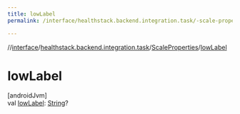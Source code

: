```yaml
---
title: lowLabel
permalink: /interface/healthstack.backend.integration.task/-scale-properties/low-label.html

---
```

//[interface](/bi_interface.html)/[healthstack.backend.integration.task](../index.html)/[ScaleProperties](index.html)/[lowLabel](low-label.html)



# lowLabel



[androidJvm]\
val [lowLabel](low-label.html): [String](https://kotlinlang.org/api/latest/jvm/stdlib/kotlin/-string/index.html)?




